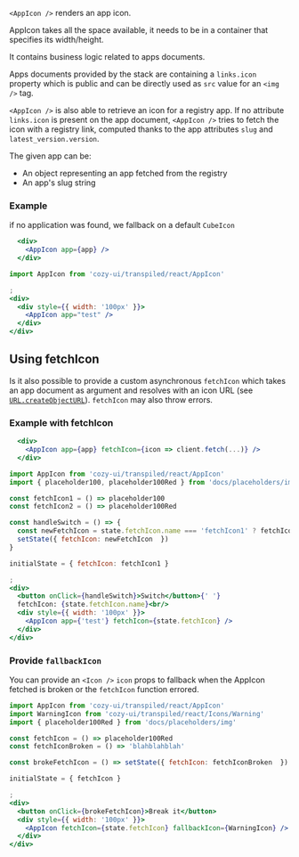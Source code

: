 `<AppIcon />` renders an app icon.

AppIcon takes all the space available, it needs to be in a container that specifies its width/height.

It contains business logic related to apps documents.

Apps documents provided by the stack are containing a `links.icon` property which is public and can be directly used as `src` value for an `<img />` tag.

`<AppIcon />` is also able to retrieve an icon for a registry app. If no attribute `links.icon` is present on the app document, `<AppIcon />` tries to fetch the icon with a registry link, computed thanks to the app attributes `slug` and `latest_version.version`.

The given app can be:

* An object representing an app fetched from the registry
* An app's slug string

### Example

if no application was found, we fallback on a default `CubeIcon`

```jsx static
  <div>
    <AppIcon app={app} />
  </div>
```

```jsx
import AppIcon from 'cozy-ui/transpiled/react/AppIcon'

;
<div>
  <div style={{ width: '100px' }}>
    <AppIcon app="test" />
  </div>
</div>
```

## Using fetchIcon

Is it also possible to provide a custom asynchronous `fetchIcon` which takes an app document as argument and resolves with an icon URL (see [`URL.createObjectURL`](https://developer.mozilla.org/en/docs/Web/API/URL/createObjectURL)). `fetchIcon` may also throw errors.

### Example with fetchIcon

```jsx static
  <div>
    <AppIcon app={app} fetchIcon={icon => client.fetch(...)} />
  </div>
```

```jsx
import AppIcon from 'cozy-ui/transpiled/react/AppIcon'
import { placeholder100, placeholder100Red } from 'docs/placeholders/img'

const fetchIcon1 = () => placeholder100
const fetchIcon2 = () => placeholder100Red

const handleSwitch = () => {
  const newFetchIcon = state.fetchIcon.name === 'fetchIcon1' ? fetchIcon2 : fetchIcon1
  setState({ fetchIcon: newFetchIcon  })
}

initialState = { fetchIcon: fetchIcon1 }

;
<div>
  <button onClick={handleSwitch}>Switch</button>{' '}
  fetchIcon: {state.fetchIcon.name}<br/>
  <div style={{ width: '100px' }}>
    <AppIcon app={'test'} fetchIcon={state.fetchIcon} />
  </div>
</div>
```

### Provide `fallbackIcon`

You can provide an `<Icon />` `icon` props to fallback when the AppIcon fetched is broken or the `fetchIcon` function errored.

```jsx
import AppIcon from 'cozy-ui/transpiled/react/AppIcon'
import WarningIcon from 'cozy-ui/transpiled/react/Icons/Warning'
import { placeholder100Red } from 'docs/placeholders/img'

const fetchIcon = () => placeholder100Red
const fetchIconBroken = () => 'blahblahblah'

const brokeFetchIcon = () => setState({ fetchIcon: fetchIconBroken  })

initialState = { fetchIcon }

;
<div>
  <button onClick={brokeFetchIcon}>Break it</button>
  <div style={{ width: '100px' }}>
    <AppIcon fetchIcon={state.fetchIcon} fallbackIcon={WarningIcon} />
  </div>
</div>
```
